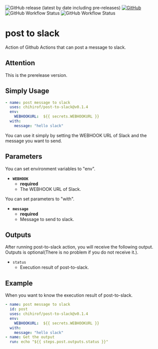 ![GitHub release (latest by date including pre-releases)](https://img.shields.io/github/v/release/chihirof/post-to-slack?color=blue&include_prereleases)
[![GitHub](https://img.shields.io/github/license/chihirof/post-to-slack)](./LICENSE)
![GitHub Workflow Status](https://img.shields.io/github/workflow/status/chihirof/post-to-slack/test%20for%20post-to-slack?label=test%20post%20%28CI%29)
![GitHub Workflow Status](https://img.shields.io/github/workflow/status/chihirof/post-to-slack/lint?label=lint%20%28CI%29)

# post to slack

Action of Github Actions that can post a message to slack.  


## Attention

This is the prerelease version.  


## Simply Usage

```yaml
- name: post message to slack
  uses: chihirof/post-to-slack@v0.1.4
  env:
    WEBHOOKURL:  ${{ secrets.WEBHOOKURL }}
  with:
    message: "hello slack"
```

You can use it simply by setting the WEBHOOK URL of Slack and the message you want to send.


## Parameters

You can set environment variables to "env".

- **`WEBHOOK`** 
  - **required**
  - The WEBHOOK URL of Slack.


You can set parameters to "with".

- **`message`**
  - **required**
  - Message to send to slack.


## Outputs

After running post-to-slack action, you will receive the following output.  
Outputs is optional(There is no problem if you do not receive it.).

- `status`
  - Execution result of post-to-slack.


## Example

When you want to know the execution result of post-to-slack.

```yaml
- name: post message to slack
  id: post
  uses: chihirof/post-to-slack@v0.1.4
  env:
    WEBHOOKURL:  ${{ secrets.WEBHOOKURL }}
  with:
    message: "hello slack"
- name: Get the output
  run: echo "${{ steps.post.outputs.status }}"
```
